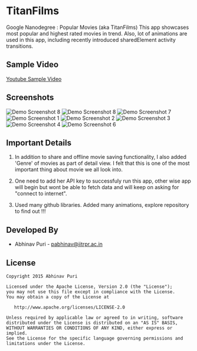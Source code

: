 TitanFilms
==========
Google Nanodegree : Popular Movies (aka TitanFilms)
This app showcases most popular and highest rated movies in trend.
Also, lot of animations are used in this app, including recently introduced sharedElement activity transitions. 

Sample Video
------------
[Youtube Sample Video](https://www.youtube.com/watch?v=uCIfulrW6nM)

Screenshots
-----------
![Demo Screenshot 8][8] ![Demo Screenshot 8][9] ![Demo Screenshot 7][7]
![Demo Screenshot 1][1] ![Demo Screenshot 2][3] ![Demo Screenshot 3][2] 
![Demo Screenshot 4][4] ![Demo Screenshot 6][6] 



Important Details
-----------------
1) In addition to share and offline movie saving functionality, I also added 'Genre' of movies as part of detail view. I felt that this is one of the most important thing about movie we all look into.

2) One need to add her API key to successfuly run this app, other wise app will begin but wont be able to fetch data and will keep on asking for "connect to internet".

3) Used many github libraries. Added many animations, explore repository to find out !!!

Developed By
------------
* Abhinav Puri - <pabhinav@iitrpr.ac.in>

License
-------

    Copyright 2015 Abhinav Puri

    Licensed under the Apache License, Version 2.0 (the "License");
    you may not use this file except in compliance with the License.
    You may obtain a copy of the License at

       http://www.apache.org/licenses/LICENSE-2.0

    Unless required by applicable law or agreed to in writing, software
    distributed under the License is distributed on an "AS IS" BASIS,
    WITHOUT WARRANTIES OR CONDITIONS OF ANY KIND, either express or implied.
    See the License for the specific language governing permissions and
    limitations under the License.


[1]: ./demoPics/2_1.png
[2]: ./demoPics/3_1.png
[3]: ./demoPics/4_1.png
[4]: ./demoPics/5_1.png
[6]: ./demoPics/7_1.png
[7]: ./demoPics/8_1.png
[8]: ./demoPics/animatedLogo.gif
[9]: ./demoPics/animatedNavigationDrawer.gif
